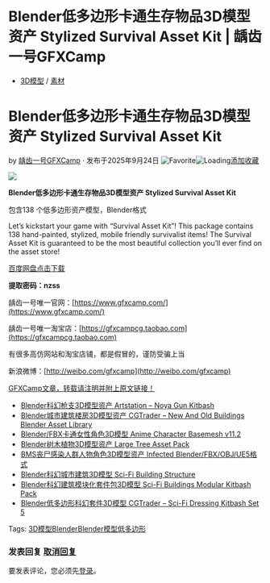 # Blender低多边形卡通生存物品3D模型资产 Stylized Survival Asset Kit | 龋齿一号GFXCamp

-   [3D模型](https://www.gfxcamp.com/category/footage/3d-model/) / [素材](https://www.gfxcamp.com/category/footage/)

# Blender低多边形卡通生存物品3D模型资产 Stylized Survival Asset Kit

by [龋齿一号GFXCamp](https://www.gfxcamp.com/author/gfxcamp/ "文章作者 龋齿一号GFXCamp") · 发布于2025年9月24日 ![Favorite](https://www.gfxcamp.com/wp-content/plugins/wp-favorite-posts/img/star.png "Favorite")![Loading](https://www.gfxcamp.com/wp-content/plugins/wp-favorite-posts/img/loading.gif "Loading")[添加收藏](?wpfpaction=add&postid=129763 "添加收藏")

![](https://www.gfxcamp.com/wp-content/uploads/2025/09/Survival-Asset-Kit.jpg)

**Blender低多边形卡通生存物品3D模型资产 Stylized Survival Asset Kit**

包含138 个低多边形资产模型，Blender格式

Let’s kickstart your game with “Survival Asset Kit”! This package contains 138 hand-painted, stylized, mobile friendly survivalist items! The Survival Asset Kit is guaranteed to be the most beautiful collection you’ll ever find on the asset store!

[百度网盘点击下载](https://pan.baidu.com/s/1wVr1BHt3W9ytcaDRJNXx9A?pwd=nzss)

**提取密码：nzss**

龋齿一号唯一官网：[https://www.gfxcamp.com/](https://www.gfxcamp.com/)

龋齿一号唯一淘宝店：[https://gfxcampcg.taobao.com](https://gfxcampcg.taobao.com)

有很多高仿网站和淘宝店铺，都是假冒的，谨防受骗上当

新浪微博：[http://weibo.com/gfxcamp](http://weibo.com/gfxcamp)

[GFXCamp文章，转载请注明并附上原文链接！](https://www.gfxcamp.com)

-   [![Blender科幻枪支3D模型资产 Artstation – Noya Gun Kitbash](data:image/gif;base64,R0lGODlhAQABAIAAAAAAAP///yH5BAEAAAAALAAAAAABAAEAAAIBRAA7)](https://www.gfxcamp.com/noya-gun-kitbash/)[Blender科幻枪支3D模型资产 Artstation – Noya Gun Kitbash](https://www.gfxcamp.com/noya-gun-kitbash/)
-   [![Blender城市建筑楼房3D模型资产 CGTrader – New And Old Buildings Blender Asset Library](data:image/gif;base64,R0lGODlhAQABAIAAAAAAAP///yH5BAEAAAAALAAAAAABAAEAAAIBRAA7)](https://www.gfxcamp.com/new-and-old-buildings-blender-asset-library/)[Blender城市建筑楼房3D模型资产 CGTrader – New And Old Buildings Blender Asset Library](https://www.gfxcamp.com/new-and-old-buildings-blender-asset-library/)
-   [![Blender/FBX卡通女性角色3D模型 Anime Character Basemesh v11.2](data:image/gif;base64,R0lGODlhAQABAIAAAAAAAP///yH5BAEAAAAALAAAAAABAAEAAAIBRAA7)](https://www.gfxcamp.com/anime-character-basemesh/)[Blender/FBX卡通女性角色3D模型 Anime Character Basemesh v11.2](https://www.gfxcamp.com/anime-character-basemesh/)
-   [![Blender树木植物3D模型资产 Large Tree Asset Pack](data:image/gif;base64,R0lGODlhAQABAIAAAAAAAP///yH5BAEAAAAALAAAAAABAAEAAAIBRAA7)](https://www.gfxcamp.com/large-tree-asset-pack/)[Blender树木植物3D模型资产 Large Tree Asset Pack](https://www.gfxcamp.com/large-tree-asset-pack/)
-   [![BMS丧尸感染人群人物角色3D模型资产 Infected Blender/FBX/OBJ/UE5格式](data:image/gif;base64,R0lGODlhAQABAIAAAAAAAP///yH5BAEAAAAALAAAAAABAAEAAAIBRAA7)](https://www.gfxcamp.com/bms-infected/)[BMS丧尸感染人群人物角色3D模型资产 Infected Blender/FBX/OBJ/UE5格式](https://www.gfxcamp.com/bms-infected/)
-   [![Blender科幻城市建筑3D模型 Sci-Fi Building Structure](data:image/gif;base64,R0lGODlhAQABAIAAAAAAAP///yH5BAEAAAAALAAAAAABAAEAAAIBRAA7)](https://www.gfxcamp.com/sci-fi-building-structure/)[Blender科幻城市建筑3D模型 Sci-Fi Building Structure](https://www.gfxcamp.com/sci-fi-building-structure/)
-   [![Blender科幻建筑模块化套件包3D模型 Sci-Fi Buildings Modular Kitbash Pack](data:image/gif;base64,R0lGODlhAQABAIAAAAAAAP///yH5BAEAAAAALAAAAAABAAEAAAIBRAA7)](https://www.gfxcamp.com/sci-fi-buildings-modular-kitbash-pack/)[Blender科幻建筑模块化套件包3D模型 Sci-Fi Buildings Modular Kitbash Pack](https://www.gfxcamp.com/sci-fi-buildings-modular-kitbash-pack/)
-   [![Blender低多边形科幻套件3D模型 CGTrader – Sci-Fi Dressing Kitbash Set 5](data:image/gif;base64,R0lGODlhAQABAIAAAAAAAP///yH5BAEAAAAALAAAAAABAAEAAAIBRAA7)](https://www.gfxcamp.com/sci-fi-dressing-kitbash-set-5/)[Blender低多边形科幻套件3D模型 CGTrader – Sci-Fi Dressing Kitbash Set 5](https://www.gfxcamp.com/sci-fi-dressing-kitbash-set-5/)

[](javascript:void\(0\); "微博")[](javascript:void\(0\); "微信")[](javascript:void\(0\); "QQ")[](javascript:void\(0\); "QQ空间")

Tags: [3D模型](https://www.gfxcamp.com/tag/3d%e6%a8%a1%e5%9e%8b/)[Blender](https://www.gfxcamp.com/tag/blender/)[Blender模型](https://www.gfxcamp.com/tag/blender%e6%a8%a1%e5%9e%8b/)[低多边形](https://www.gfxcamp.com/tag/%e4%bd%8e%e5%a4%9a%e8%be%b9%e5%bd%a2/)

### 发表回复 [取消回复](/stylized-survival-asset-kit/#respond)

要发表评论，您必须先[登录](https://www.gfxcamp.com/wp-login.php?redirect_to=https%3A%2F%2Fwww.gfxcamp.com%2Fstylized-survival-asset-kit%2F)。
